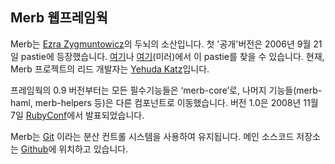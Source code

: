 ## Merb 웹프레임웍

Merb는 [Ezra Zygmuntowicz](http://brainspl.at/)의 두뇌의 소산입니다. 첫 '공개'버전은 2006년 9월 21일 pastie에 등장했습니다. [여기](http://pastie.org/14416)나 [여기](http://gist.github.com/33252)(미러)에서 이 pastie를 찾을 수 있습니다. 현재, Merb 프로젝트의 리드 개발자는 [Yehuda Katz](http://yehudakatz.com/)입니다.

프레임웍의 0.9 버전부터는 모든 필수기능들은 ‘merb-core’로, 나머지 기능들(merb-haml, merb-helpers 등)은 다른 컴포넌트로 이동했습니다. 버전 1.0은 2008년 11월 7일 [RubyConf](http://rubyconf.org/)에서 발표되었습니다.

Merb는 [Git](http://git.or.cz/) 이라는 분산 컨트롤 시스템을 사용하여 유지됩니다. 메인 소스코드 저장소는 [Github](http://github.com/wycats/merb/)에 위치하고 있습니다.
